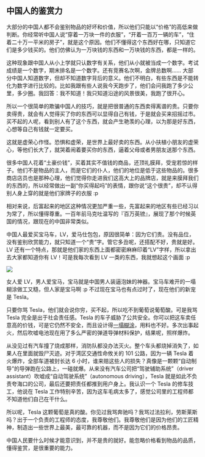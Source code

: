 ## 中国人的鉴赏力

大部分的中国人都不会鉴别物品的好坏和价值，所以他们只能以“价格”的高低来做判断。你经常听中国人说“穿着一万块一件的衣服”，“开着一百万一辆的车”，“住着二十万一平米的房子”，就是这个原因。他们不懂得这个东西好在哪，只知道它们是多少钱买的。他们仿佛认为一万块钱的东西和一万块钱的东西，都是一样的。

这种现象跟中国人从小上学就只认数字有关系，他们从小就被当成一个数字。考试成绩是一个数字，期末排名是一个数字。还有竞赛名次啊，金牌总数啊…… 大部分中国人知道数字，但却不知道数字背后的意义。他们不明白，有些东西是不能转化为数字进行比较的。比如我跟有些人说我今天跑步了，他们会问我跑了多少公里，多少圈。我回答：我不知道！我只知道沿途的风景很美，我跑了很开心。

所以一个很简单的欺骗中国人的技巧，就是把很普通的东西卖得离谱的贵。只要你卖得贵，就会有人觉得买了你的东西可以显得自己有钱，于是就会买来招摇过市。买不起的人呢，看到别人有了这个东西，就会产生艳羡的心理，以为那是好东西，心想等自己有钱就一定要买。

这就是虚荣心作怪。恐惧和虚荣，是世界上最好卖的东西。从小扶植小朋友的虚荣心，等他们长大了，就哭着闹着要买你的东西，逼着父母或者男朋友送那个东西。

很多中国人花着“土豪价钱”，买着其实不值钱的商品，还顶礼膜拜，受宠若惊的样子。他们不是物品的主人，而是它们的仆人，他们的地位是低于这些物品的。很多商店店员也是那种心理，他们觉得你走进我们这高大上的品牌店，就是来膜拜我们的东西的，所以经常做出一副“你买得起吗”的表情，跟你说“这个很贵”，却不认得别人身上穿的就是他们家牌子的衣服 :p

相对来说，后富起来的地区这种情况更加严重一些，先富起来的地区有些已经习以为常了，所以懂得尊重。一百年前马克吐温写的『百万英镑』，展现了那个时候英国的情况，跟现在的中国非常类似。

中国人最爱买宝马车，LV，爱马仕包包，原因很简单：因为它们贵。没有品位，没有鉴别欣赏能力，就只知道一个“贵”字。管它多丑呢，还搭配不好，贵就是好。LV 还有一个特点，那就是他们家的东西上面都密密麻麻印着“LV”字样，所以拿出去大家都知道你有 LV！可是我每次看到 LV 一类的东西，我就想起这个画面 :p

![](http://www.yinwang.org/images/tyvek.jpg)

女人爱 LV，男人爱宝马，宝马就是中国男人装逼泡妹的神器。宝马车难开的一塌糊涂做工又糙，但人家是宝马啊 :p 不过现在宝马也有点过时了，现在他们的新宠是 Tesla。

只要你骂 Tesla，他们就会说你穷，买不起，所以吃不到葡萄说葡萄酸。可是我骂 Tesla 完全是出于社会责任感。Tesla 的车子威胁了公共安全。你可以把这车卖任意高的价钱，可是它仍然不安全，而且设计得[一塌](http://www.yinwang.org/blog-cn/2015/12/12/tesla-model-s)[糊涂](http://www.yinwang.org/blog-cn/2015/12/21/tesla-model-x)，用料也不好。多次出事起火，然后吹嘘电池现在用了多么严密的弹道导弹材料保护，结果呢，照样爆炸。

从没见过有汽车撞了烧成那样，消防队都没办法灭火。整个车头都烧掉消失了，如果人在里面就毁尸灭迹。对于湾区交通性命攸关的 101 公路，因为一辆 Tesla 着火爆炸，全部车道被封长达 6 小时，谁来赔这些人的损失？真像是一颗颗“自动制导”的导弹跑在公路上，一碰就爆。从来没有汽车公司把“驾驶辅助系统”（driver assistant）吹嘘成“自动驾驶系统”（autonomous driving），Tesla 就是如此不负责夸海口的公司，最后还要把责任都推到用户身上。我认识一个 Tesla 的修车技工，他说在 Tesla 工作特别辛苦，因为这车毛病太多了，感觉公司里的工程师都不知道他们自己在干什么。

所以呢，Tesla 这颗葡萄是真的酸。你见过我骂奔驰吗？我骂过法拉利，劳斯莱斯吗？出于一个负责的工程师的态度，我尊敬他们。我尊敬他们是因为他们的工匠精神，制造出一些世界上最美，最可靠的机器，而不是因为它们的价格昂贵。

中国人民要什么时候才能意识到，并不是贵的就好。能忽略价格看到物品的品质，懂得鉴赏，是很重要的能力。

